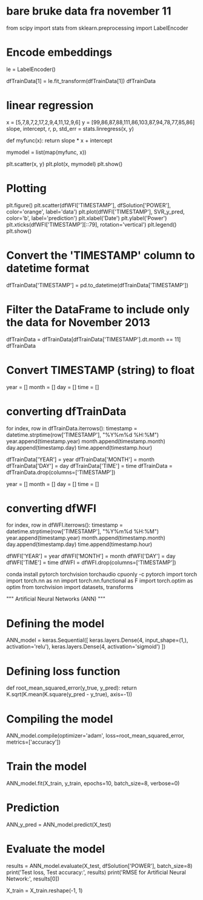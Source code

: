 # bare bruke data fra november 11

from scipy import stats
from sklearn.preprocessing import LabelEncoder

# Encode embeddings
le = LabelEncoder()

dfTrainData[1] = le.fit_transform(dfTrainData[1])
dfTrainData

# linear regression
x = [5,7,8,7,2,17,2,9,4,11,12,9,6]
y = [99,86,87,88,111,86,103,87,94,78,77,85,86]
slope, intercept, r, p, std_err = stats.linregress(x, y)

def myfunc(x):
  return slope * x + intercept

mymodel = list(map(myfunc, x))

plt.scatter(x, y)
plt.plot(x, mymodel)
plt.show()


# Plotting
plt.figure()
plt.scatter(dfWFI['TIMESTAMP'], dfSolution['POWER'], color='orange', label='data')
plt.plot(dfWFI['TIMESTAMP'], SVR_y_pred, color='b', label='prediction') 
plt.xlabel('Date')
plt.ylabel('Power')
plt.xticks(dfWFI['TIMESTAMP'][::79],  rotation='vertical')
plt.legend()
plt.show()

# Convert the 'TIMESTAMP' column to datetime format
dfTrainData['TIMESTAMP'] = pd.to_datetime(dfTrainData['TIMESTAMP'])

# Filter the DataFrame to include only the data for November 2013
dfTrainData = dfTrainData[dfTrainData['TIMESTAMP'].dt.month == 11]
dfTrainData


# Convert TIMESTAMP (string) to float
year = []
month = []
day = []
time = []

# converting dfTrainData
for index, row in dfTrainData.iterrows():
    timestamp = datetime.strptime(row['TIMESTAMP'],  "%Y%m%d %H:%M")
    year.append(timestamp.year)
    month.append(timestamp.month)
    day.append(timestamp.day)
    time.append(timestamp.hour)

dfTrainData['YEAR'] = year
dfTrainData['MONTH'] = month
dfTrainData['DAY'] = day
dfTrainData['TIME'] = time
dfTrainData = dfTrainData.drop(columns=['TIMESTAMP'])

year = []
month = []
day = []
time = []

# converting dfWFI
for index, row in dfWFI.iterrows():
    timestamp = datetime.strptime(row['TIMESTAMP'],  "%Y%m%d %H:%M")
    year.append(timestamp.year)
    month.append(timestamp.month)
    day.append(timestamp.day)
    time.append(timestamp.hour)

dfWFI['YEAR'] = year
dfWFI['MONTH'] = month
dfWFI['DAY'] = day
dfWFI['TIME'] = time
dfWFI = dfWFI.drop(columns=['TIMESTAMP'])


conda install pytorch torchvision torchaudio cpuonly -c pytorch
import torch
import torch.nn as nn
import torch.nn.functional as F
import torch.optim as optim
from torchvision import datasets, transforms

""" Artificial Neural Networks (ANN) """
# Defining the model 
ANN_model = keras.Sequential([ 
    keras.layers.Dense(4, input_shape=(1,), activation='relu'), 
    keras.layers.Dense(4, activation='sigmoid') 
]) 

# Defining loss function
def root_mean_squared_error(y_true, y_pred):
        return K.sqrt(K.mean(K.square(y_pred - y_true), axis=-1)) 

# Compiling the model 
ANN_model.compile(optimizer='adam', loss=root_mean_squared_error, metrics=['accuracy']) 
  
# Train the model
ANN_model.fit(X_train, y_train, epochs=10, batch_size=8, verbose=0) 

# Prediction
ANN_y_pred = ANN_model.predict(X_test)

# Evaluate the model
results = ANN_model.evaluate(X_test, dfSolution['POWER'], batch_size=8)
print('Test loss, Test accuracy:', results)
print('RMSE for Artificial Neural Network:', results[0])


X_train = X_train.reshape(-1, 1)
